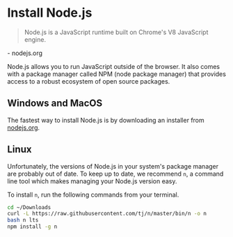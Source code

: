 # Install Node.js
> Node.js is a JavaScript runtime built on Chrome's V8 JavaScript engine.

\- nodejs.org

Node.js allows you to run JavaScript outside of the browser.
It also comes with a package manager called NPM (node package manager) that provides access to a robust ecosystem of open source packages.

## Windows and MacOS

The fastest way to install Node.js is by downloading an installer from [nodejs.org](https://nodejs.org).

## Linux

Unfortunately, the versions of Node.js in your system's package manager are probably out of date. 
To keep up to date, we recommend `n`, a command line tool which makes managing your Node.js version easy.


To install `n`, run the following commands from your terminal.

```bash
cd ~/Downloads
curl -L https://raw.githubusercontent.com/tj/n/master/bin/n -o n
bash n lts
npm install -g n
```
